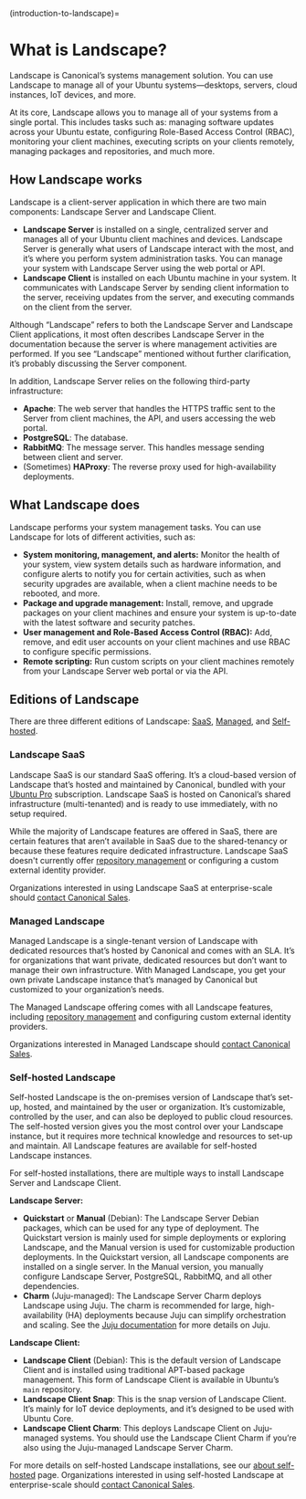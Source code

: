 (introduction-to-landscape)=
# What is Landscape?

Landscape is Canonical’s systems management solution. You can use Landscape to manage all of your Ubuntu systems—desktops, servers, cloud instances, IoT devices, and more.

At its core, Landscape allows you to manage all of your systems from a single portal. This includes tasks such as: managing software updates across your Ubuntu estate, configuring Role-Based Access Control (RBAC), monitoring your client machines, executing scripts on your clients remotely, managing packages and repositories, and much more.

## How Landscape works

Landscape is a client-server application in which there are two main components: Landscape Server and Landscape Client.

- **Landscape Server** is installed on a single, centralized server and manages all of your Ubuntu client machines and devices. Landscape Server is generally what users of Landscape interact with the most, and it’s where you perform system administration tasks. You can manage your system with Landscape Server using the web portal or API.
- **Landscape Client** is installed on each Ubuntu machine in your system. It communicates with Landscape Server by sending client information to the server, receiving updates from the server, and executing commands on the client from the server.

Although “Landscape” refers to both the Landscape Server and Landscape Client applications, it most often describes Landscape Server in the documentation because the server is where management activities are performed. If you see “Landscape” mentioned without further clarification, it’s probably discussing the Server component.

In addition, Landscape Server relies on the following third-party infrastructure:

- **Apache**: The web server that handles the HTTPS traffic sent to the Server from client machines, the API, and users accessing the web portal.
- **PostgreSQL**: The database.
- **RabbitMQ**: The message server. This handles message sending between client and server.
- (Sometimes) **HAProxy**: The reverse proxy used for high-availability deployments.

## What Landscape does

Landscape performs your system management tasks. You can use Landscape for lots of different activities, such as:

- **System monitoring, management, and alerts:** Monitor the health of your system, view system details such as hardware information, and configure alerts to notify you for certain activities, such as when security upgrades are available, when a client machine needs to be rebooted, and more.
- **Package and upgrade management:** Install, remove, and upgrade packages on your client machines and ensure your system is up-to-date with the latest software and security patches.
- **User management and Role-Based Access Control (RBAC):** Add, remove, and edit user accounts on your client machines and use RBAC to configure specific permissions.
- **Remote scripting:** Run custom scripts on your client machines remotely from your Landscape Server web portal or via the API.

## Editions of Landscape

There are three different editions of Landscape: [SaaS](#landscape-saas), [Managed](#managed-landscape), and [Self-hosted](#self-hosted-landscape).

### Landscape SaaS

Landscape SaaS is our standard SaaS offering. It’s a cloud-based version of Landscape that’s hosted and maintained by Canonical, bundled with your [Ubuntu Pro](https://ubuntu.com/pro) subscription. Landscape SaaS is hosted on Canonical’s shared infrastructure (multi-tenanted) and is ready to use immediately, with no setup required.

While the majority of Landscape features are offered in SaaS, there are certain features that aren’t available in SaaS due to the shared-tenancy or because these features require dedicated infrastructure. Landscape SaaS doesn't currently offer [repository management](/explanation/repository-mirroring/repository-mirroring) or configuring a custom external identity provider.

Organizations interested in using Landscape SaaS at enterprise-scale should [contact Canonical Sales](https://ubuntu.com/landscape#get-in-touch).

### Managed Landscape

Managed Landscape is a single-tenant version of Landscape with dedicated resources that’s hosted by Canonical and comes with an SLA. It’s for organizations that want private, dedicated resources but don’t want to manage their own infrastructure. With Managed Landscape, you get your own private Landscape instance that’s managed by Canonical but customized to your organization’s needs.

The Managed Landscape offering comes with all Landscape features, including [repository management](/explanation/repository-mirroring/repository-mirroring) and configuring custom external identity providers.

Organizations interested in Managed Landscape should [contact Canonical Sales](https://ubuntu.com/landscape#get-in-touch).

### Self-hosted Landscape

Self-hosted Landscape is the on-premises version of Landscape that’s set-up, hosted, and maintained by the user or organization. It’s customizable, controlled by the user, and can also be deployed to public cloud resources. The self-hosted version gives you the most control over your Landscape instance, but it requires more technical knowledge and resources to set-up and maintain. All Landscape features are available for self-hosted Landscape instances.

For self-hosted installations, there are multiple ways to install Landscape Server and Landscape Client.

**Landscape Server:**

- **Quickstart** or **Manual** (Debian): The Landscape Server Debian packages, which can be used for any type of deployment. The Quickstart version is mainly used for simple deployments or exploring Landscape, and the Manual version is used for customizable production deployments. In the Quickstart version, all Landscape components are installed on a single server. In the Manual version, you manually configure Landscape Server, PostgreSQL, RabbitMQ, and all other dependencies.
- **Charm** (Juju-managed): The Landscape Server Charm deploys Landscape using Juju. The charm is recommended for large, high-availability (HA) deployments because Juju can simplify orchestration and scaling. See the [Juju documentation](https://juju.is/docs/juju) for more details on Juju.

**Landscape Client:**

- **Landscape Client** (Debian): This is the default version of Landscape Client and is installed using traditional APT-based package management. This form of Landscape Client is available in Ubuntu’s `main` repository.
- **Landscape Client Snap**: This is the snap version of Landscape Client. It’s mainly for IoT device deployments, and it’s designed to be used with Ubuntu Core.
- **Landscape Client Charm**: This deploys Landscape Client on Juju-managed systems. You should use the Landscape Client Charm if you’re also using the Juju-managed Landscape Server Charm.

For more details on self-hosted Landscape installations, see our [about self-hosted](/explanation/landscape/self-hosted-landscape) page. Organizations interested in using self-hosted Landscape at enterprise-scale should [contact Canonical Sales](https://ubuntu.com/landscape#get-in-touch).

